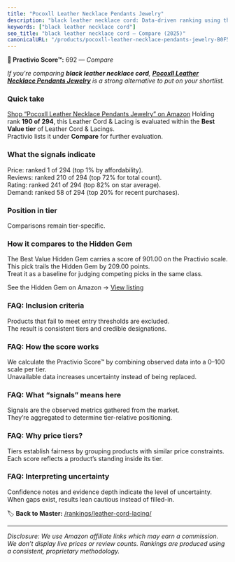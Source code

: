 ```yaml
---
title: "Pocoxll Leather Necklace Pendants Jewelry"
description: "black leather necklace cord: Data-driven ranking using the Practivio Score™. Positioned by quality, value, demand, findability, momentum."
keywords: ["black leather necklace cord"]
seo_title: "black leather necklace cord — Compare (2025)"
canonicalURL: "/products/pocoxll-leather-necklace-pendants-jewelry-B0F5BF7C2M/"
---
```


**🛒 Practivio Score™:** 692 — _Compare_


*If you're comparing **black leather necklace cord**, **[Pocoxll Leather Necklace Pendants Jewelry](https://www.amazon.com/dp/B0F5BF7C2M?tag=practivio-20)** is a strong alternative to put on your shortlist.*
### Quick take
[Shop “Pocoxll Leather Necklace Pendants Jewelry” on Amazon](https://www.amazon.com/dp/B0F5BF7C2M?tag=practivio-20)
Holding rank **190 of 294**, this Leather Cord & Lacing is evaluated within the **Best Value tier** of Leather Cord & Lacings.  
Practivio lists it under **Compare** for further evaluation.

### What the signals indicate
Price: ranked 1 of 294 (top 1% by affordability).  
Reviews: ranked 210 of 294 (top 72% for total count).  
Rating: ranked 241 of 294 (top 82% on star average).  
Demand: ranked 58 of 294 (top 20% for recent purchases).

### Position in tier
Comparisons remain tier-specific.

### How it compares to the Hidden Gem
The Best Value Hidden Gem carries a score of 901.00 on the Practivio scale.  
This pick trails the Hidden Gem by 209.00 points.  
Treat it as a baseline for judging competing picks in the same class.  

See the Hidden Gem on Amazon → [View listing](https://www.amazon.com/dp/B08VHSCJ7F?tag=practivio-20)

### FAQ: Inclusion criteria
Products that fail to meet entry thresholds are excluded.  
The result is consistent tiers and credible designations.

### FAQ: How the score works
We calculate the Practivio Score™ by combining observed data into a 0–100 scale per tier.  
Unavailable data increases uncertainty instead of being replaced.

### FAQ: What “signals” means here
Signals are the observed metrics gathered from the market.  
They’re aggregated to determine tier-relative positioning.

### FAQ: Why price tiers?
Tiers establish fairness by grouping products with similar price constraints.  
Each score reflects a product’s standing inside its tier.

### FAQ: Interpreting uncertainty
Confidence notes and evidence depth indicate the level of uncertainty.  
When gaps exist, results lean cautious instead of filled-in.

<!-- Missing template for Compare/CompareWithinPriceClass -->


🏷️ **Back to Master:** [/rankings/leather-cord-lacing/](/rankings/leather-cord-lacing/)

---
_Disclosure: We use Amazon affiliate links which may earn a commission. We don’t display live prices or review counts. Rankings are produced using a consistent, proprietary methodology._
